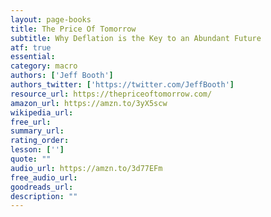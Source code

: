 ```yaml
---
layout: page-books
title: The Price Of Tomorrow
subtitle: Why Deflation is the Key to an Abundant Future
atf: true
essential: 
category: macro
authors: ['Jeff Booth']
authors_twitter: ['https://twitter.com/JeffBooth']
resource_url: https://thepriceoftomorrow.com/
amazon_url: https://amzn.to/3yX5scw
wikipedia_url: 
free_url: 
summary_url: 
rating_order: 
lesson: ['']
quote: ""
audio_url: https://amzn.to/3d77EFm
free_audio_url: 
goodreads_url: 
description: ""
---
```

